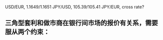 USD/EUR, 1.1649/1.1651
JPY/USD, 105.39/105.41
JPY/EUR, cross rate?

三角型套利和做市商在银行间市场的报价有关系，需要服从两个约束：
- 



